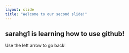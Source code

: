```yaml
---
layout: slide
title: "Welcome to our second slide!"
---
```

sarahg1 is learning how to use github!
---
Use the left arrow to go back!
